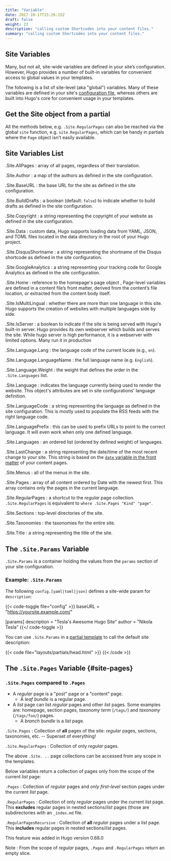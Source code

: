 ```yaml
---
title: "Variable"
date: 2017-10-17T15:26:15Z
draft: false
weight: 23
description: "calling custom Shortcodes into your content files."
summary: "calling custom Shortcodes into your content files."
---
```


## Site Variables

Many, but not all, site-wide variables are defined in your site’s configuration. However, Hugo provides a number of built-in variables for convenient access to global values in your templates.

The following is a list of site-level (aka "global") variables. Many of these variables are defined in your site's [configuration file](/getting-started/configuration/), whereas others are built into Hugo's core for convenient usage in your templates.

## Get the Site object from a partial

All the methods below, e.g. `.Site.RegularPages` can also be reached via the global `site` function, e.g. `site.RegularPages`, which can be handy in partials where the `Page` object isn't easily available.

## Site Variables List

.Site.AllPages
: array of all pages, regardless of their translation.

.Site.Author
: a map of the authors as defined in the site configuration.

.Site.BaseURL
: the base URL for the site as defined in the site configuration.

.Site.BuildDrafts
: a boolean (default: `false`) to indicate whether to build drafts as defined in the site configuration.

.Site.Copyright
: a string representing the copyright of your website as defined in the site configuration.

.Site.Data
: custom data, Hugo supports loading data from YAML, JSON, and TOML files located in the data directory in the root of your Hugo project.

.Site.DisqusShortname
: a string representing the shortname of the Disqus shortcode as defined in the site configuration.

.Site.GoogleAnalytics
: a string representing your tracking code for Google Analytics as defined in the site configuration.

.Site.Home
: reference to the homepage's page object , Page-level variables are defined in a content file’s front matter, derived from the content’s file location, or extracted from the content body itself.


.Site.IsMultiLingual
: whether there are more than one language in this site. Hugo supports the creation of websites with multiple languages side by side.


.Site.IsServer
: a boolean to indicate if the site is being served with Hugo's built-in server. Hugo provides its own webserver which builds and serves the site. While hugo server is high performance, it is a webserver with limited options. Many run it in production

.Site.Language.Lang
: the language code of the current locale (e.g., `en`).

.Site.Language.LanguageName
: the full language name (e.g. `English`).

.Site.Language.Weight
: the weight that defines the order in the `.Site.Languages` list.

.Site.Language
: indicates the language currently being used to render the website. This object's attributes are set in site configurations' language definition.

.Site.LanguageCode
: a string representing the language as defined in the site configuration. This is mostly used to populate the RSS feeds with the right language code.

.Site.LanguagePrefix
: this can be used to prefix URLs to point to the correct language. It will even work when only one defined language. 

.Site.Languages
: an ordered list (ordered by defined weight) of languages.

.Site.LastChange
: a string representing the date/time of the most recent change to your site. This string is based on the [`date` variable in the front matter](/content-and-customization/front-matter) of your content pages.

.Site.Menus
: all of the menus in the site.

.Site.Pages
: array of all content ordered by Date with the newest first. This array contains only the pages in the current language. 

.Site.RegularPages
: a shortcut to the *regular* page collection. `.Site.RegularPages` is equivalent to `where .Site.Pages "Kind" "page"`.

.Site.Sections
: top-level directories of the site.

.Site.Taxonomies
: the taxonomies for the entire site.  

.Site.Title
: a string representing the title of the site.

## The `.Site.Params` Variable

`.Site.Params` is a container holding the values from the `params` section of your site configuration.

### Example: `.Site.Params`

The following `config.[yaml|toml|json]` defines a site-wide param for `description`:

{{< code-toggle file="config" >}}
baseURL = "https://yoursite.example.com/"

[params]
  description = "Tesla's Awesome Hugo Site"
  author = "Nikola Tesla"
{{</ code-toggle >}}

You can use `.Site.Params` in a [partial template](/content-and-customization/partials/) to call the default site description:

{{< code file="layouts/partials/head.html" >}}
<meta name="description" content="{{if .IsHome}}{{ $.Site.Params.description }}{{else}}{{.Description}}{{end}}" />
{{< /code >}}

## The `.Site.Pages` Variable {#site-pages}

### `.Site.Pages` compared to `.Pages`

* A _regular_ page is a "post" page or a "content" page.
  * A _leaf bundle_ is a regular page.
* A _list_ page can list _regular_ pages and other _list_ pages. Some
  examples are: homepage, section pages, _taxonomy term_ (`/tags/`) and
  _taxonomy_ (`/tags/foo/`) pages.
  * A _branch bundle_ is a _list_ page.

`.Site.Pages`
: Collection of **all** pages of the site: _regular_ pages,
    sections, taxonomies, etc. -- Superset of everything!

`.Site.RegularPages`
: Collection of only _regular_ pages.

The above `.Site. ..` page collections can be accessed from any scope in
the templates.

Below variables return a collection of pages only from the scope of
the current _list_ page:

`.Pages`
: Collection of _regular_ pages and _only first-level_
    section pages under the current _list_ page.

`.RegularPages`
: Collection of only _regular_ pages under the
    current _list_ page. This **excludes** regular pages in nested sections/_list_ pages (those are subdirectories with an `_index.md` file.

`.RegularPagesRecursive`
: Collection of **all** _regular_ pages under a _list_ page. This **includes** regular pages in nested sections/_list_ pages.

This feature was added in Hugo version 0.68.0

Note
: From the scope of _regular_ pages, `.Pages` and
    `.RegularPages` return an empty slice.
